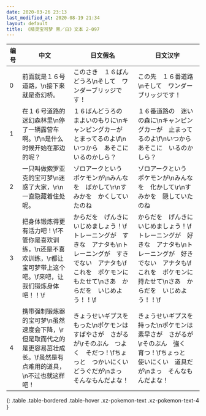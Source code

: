 ```yaml
---
date: 2020-03-26 23:13
last_modified_at: 2020-08-19 21:34
layout: default
title: 《精灵宝可梦 黑／白》文本 2-097
---
```

| 编号 | 中文 | 日文假名 | 日文汉字 |
| ---- | ---- | ---- | --- |
| 0 | 前面就是１６号道路，\n接下来就是奇幻桥。 | このさき　１６ばんどうろ\nそして　ワンダーブリッジです！ | この先　１６番道路\nそして　ワンダーブリッジです！ |
| 1 | 在１６号道路的迷幻森林里\n停了一辆露营车啊。\f\n是什么时候开始在那边的呢？ | １６ばんどうろの　まよいのもりに\nキャンピングカーが　とまってるのよ\f\nいつから　あそこに　いるのかしら？ | １６番道路の　迷いの森に\nキャンピングカーが　止まってるのよ\f\nいつから　あそこに　いるのかしら？ |
| 2 | 一只叫做索罗亚克的宝可梦\n迷惑了大家，\r\n一直隐藏着住处呢。 | ゾロアークという　ポケモンが\nみんなを　ばかして\r\nすみかを　かくしていたのね | ゾロアークという　ポケモンが\nみんなを　化かして\r\nすみかを　隠していたのね |
| 3 | 把身体锻炼得更有活力吧！\f不管你是喜欢训练，\n还是不喜欢训练，\r都让宝可梦带上这个吧。\f来吧，让我们锻炼身体吧！！\f | からだを　げんきに　いじめましょう！\fトレーニングが　すきな　アナタも\nトレーニングが　すきでない　アナタも\fこれを　ポケモンに　もたせて\nさあ　からだを　いじめよう！！\f | からだを　げんきに　いじめましょう！\fトレーニングが　好きな　アナタも\nトレーニングが　好きでない　アナタも\fこれを　ポケモンに　持たせて\nさあ　からだを　いじめよう！！\f |
| 4 | 携带强制锻炼器的宝可梦\n虽然速度会下降，\r但是取而代之的是更容易茁壮成长。\f虽然是有点难用的道具，\n不过也就这样吧！ | きょうせいギプスを　もった\nポケモンは　すばやさが　さがるが\rそのぶん　つよく　そだつ！\fちょっと　つかいにくい　どうぐだが\nまっ　そんなもんだよな！ | きょうせいギプスを　持った\nポケモンは　素早さが　さがるが\rそのぶん　強く　育つ！\fちょっと　使いにくい　道具だが\nまっ　そんなもんだよな！ |
{: .table .table-bordered .table-hover .xz-pokemon-text .xz-pokemon-text-4 }